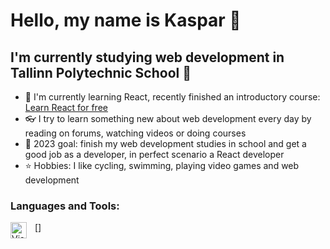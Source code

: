 # Hello, my name is Kaspar 👋

## I'm currently studying web development in Tallinn Polytechnic School 🏫

- 🧠 I'm currently learning React, recently finished an introductory course: [Learn React for free](https://scrimba.com/learn/learnreact)
- 👓 I try to learn something new about web development every day by reading on forums, watching videos or doing courses
- 🥅 2023 goal: finish my web development studies in school and get a good job as a developer, in perfect scenario a React developer
- ⭐ Hobbies: I like cycling, swimming, playing video games and web development

### Languages and Tools:

[<img align="left" alt="Visual Studio Code" width="26px" src="https://cdn.jsdelivr.net/gh/devicons/devicon/icons/vscode/vscode-original.svg" style="padding-right:10px;" />]